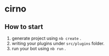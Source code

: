 # cirno

## How to start

1. generate project using `nb create` .
2. writing your plugins under `src/plugins` folder.
3. run your bot using `nb run` .
